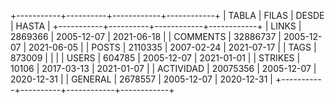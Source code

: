 +-----------+----------+------------+------------+
| TABLA     | FILAS    | DESDE      | HASTA      |
+-----------+----------+------------+------------+
| LINKS     |  2869366 | 2005-12-07 | 2021-06-18 |
| COMMENTS  | 32886737 | 2005-12-07 | 2021-06-05 |
| POSTS     |  2110335 | 2007-02-24 | 2021-07-17 |
| TAGS      |   873009 |            |            |
| USERS     |   604785 | 2005-12-07 | 2021-01-01 |
| STRIKES   |    10106 | 2017-03-13 | 2021-01-07 |
| ACTIVIDAD | 20075356 | 2005-12-07 | 2020-12-31 |
| GENERAL   |  2678557 | 2005-12-07 | 2020-12-31 |
+-----------+----------+------------+------------+
